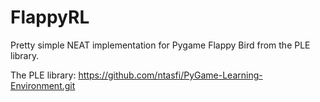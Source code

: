 # FlappyRL
Pretty simple NEAT implementation for Pygame Flappy Bird from the PLE library.

The PLE library: https://github.com/ntasfi/PyGame-Learning-Environment.git
